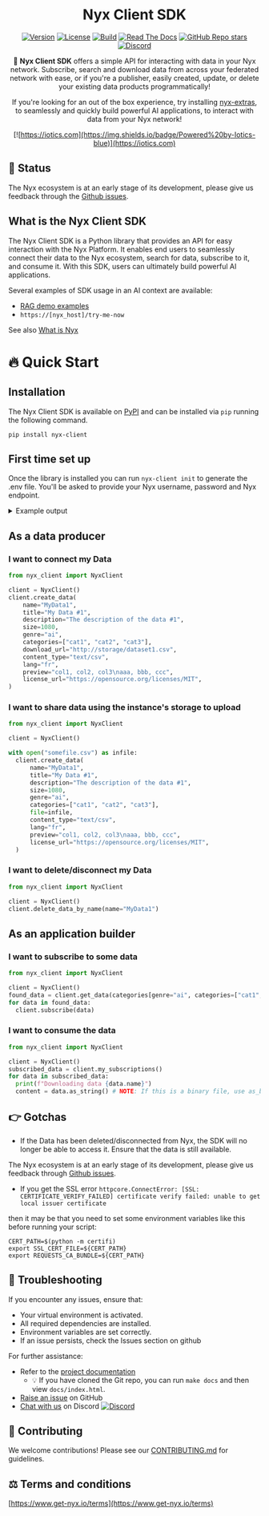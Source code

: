 <div align="center">

# Nyx Client SDK

[![Version](https://img.shields.io/pypi/v/nyx-client)](https://pypi.org/project/nyx-client)
[![License](https://img.shields.io/badge/License-Apache%202.0-yellow.svg)](https://github.com/Iotic-Labs/nyx-sdk/blob/main/LICENSE)
[![Build](https://github.com/Iotic-Labs/nyx-sdk/actions/workflows/build.yaml/badge.svg?branch=main)](https://github.com/Iotic-Labs/nyx-sdk/actions/workflows/build.yaml)
[![Read The Docs](https://readthedocs.org/projects/nyx-client/badge/?version=stable)](https://nyx-client.readthedocs.io/en/stable)
[![GitHub Repo stars](https://img.shields.io/github/stars/Iotic-Labs/nyx-sdk)](https://github.com/Iotic-Labs/nyx-sdk)
[![Discord](https://img.shields.io/discord/1285252646554304555)](https://discord.gg/zS8pVHjqSf)


🌟 **Nyx Client SDK** offers a simple API for interacting with data in your Nyx network. Subscribe, search and download data from across your federated network with
ease, or if you're a publisher, easily created, update, or delete your existing data products programmatically!

If you're looking for an out of the box experience, try installing [nyx-extras](https://github.com/Iotic-Labs/nyx-sdk/tree/main/nyx_extras), to seamlessly and quickly
build powerful AI applications, to interact with data from your Nyx network!

[![https://iotics.com](https://img.shields.io/badge/Powered%20by-Iotics-blue)](https://iotics.com)
</div>

## 🚧 Status

The Nyx ecosystem is at an early stage of its development, please give us feedback through the [Github issues](https://github.com/Iotic-Labs/nyx-sdk/issues).

## What is the Nyx Client SDK

The Nyx Client SDK is a Python library that provides an API for easy interaction with the Nyx Platform. It enables end users to seamlessly connect their data to the Nyx ecosystem, search for data, subscribe to it, and consume it. With this SDK, users can ultimately build powerful AI applications.

Several examples of SDK usage in an AI context are available:

- [RAG demo examples](https://github.com/Iotic-Labs/nyx-sdk/tree/main/examples)
- `https://[nyx_host]/try-me-now`

See also [What is Nyx](https://github.com/Iotic-Labs/nyx-sdk?tab=readme-ov-file#-what-is-nyx)

# 🔥 Quick Start

## Installation

The Nyx Client SDK is available on [PyPI](https://pypi.org/project/nyx-client/) and can be installed via `pip` running the following command.

`pip install nyx-client`

## First time set up

Once the library is installed you can run `nyx-client init` to generate the .env file. You'll be asked to provide your Nyx username, password and Nyx endpoint.

<details>
<summary>Example output</summary>

```shell
NYX_URL=<ENTER URL>
NYX_EMAIL=<ENTER EMAIL>
NYX_PASSWORD=<ENTER PASSWORD>
```
</details>


## As a data producer

### I want to connect my Data

```python
from nyx_client import NyxClient

client = NyxClient()
client.create_data(
    name="MyData1",
    title="My Data #1",
    description="The description of the data #1",
    size=1080,
    genre="ai",
    categories=["cat1", "cat2", "cat3"],
    download_url="http://storage/dataset1.csv",
    content_type="text/csv",
    lang="fr",
    preview="col1, col2, col3\naaa, bbb, ccc",
    license_url="https://opensource.org/licenses/MIT",
)
```

### I want to share data using the instance's storage to upload

```python
from nyx_client import NyxClient

client = NyxClient()

with open("somefile.csv") as infile:
  client.create_data(
      name="MyData1",
      title="My Data #1",
      description="The description of the data #1",
      size=1080,
      genre="ai",
      categories=["cat1", "cat2", "cat3"],
      file=infile,
      content_type="text/csv",
      lang="fr",
      preview="col1, col2, col3\naaa, bbb, ccc",
      license_url="https://opensource.org/licenses/MIT",
  )
```

### I want to delete/disconnect my Data

```python
from nyx_client import NyxClient

client = NyxClient()
client.delete_data_by_name(name="MyData1")
```

## As an application builder

### I want to subscribe to some data

```python
from nyx_client import NyxClient

client = NyxClient()
found_data = client.get_data(categories[genre="ai", categories=["cat1", "cat"], content_type="text/csv"])
for data in found_data:
  client.subscribe(data)
```

### I want to consume the data

```python
from nyx_client import NyxClient

client = NyxClient()
subscribed_data = client.my_subscriptions()
for data in subscribed_data:
  print(f"Downloading data {data.name}")
  content = data.as_string() # NOTE: If this is a binary file, use as_bytes() instead.
```

## 👉 Gotchas

- If the Data has been deleted/disconnected from Nyx, the SDK will no longer be able to access it. Ensure that the data is still available.

The Nyx ecosystem is at an early stage of its development, please give us feedback through [Github issues](https://github.com/Iotic-Labs/nyx-sdk/issues).

- If you get the SSL error
`httpcore.ConnectError: [SSL: CERTIFICATE_VERIFY_FAILED] certificate verify failed: unable to get local issuer certificate`

then it may be that you need to set some environment variables like this before running your script:
```shell
CERT_PATH=$(python -m certifi)
export SSL_CERT_FILE=${CERT_PATH}
export REQUESTS_CA_BUNDLE=${CERT_PATH}
```

## 🐞 Troubleshooting

If you encounter any issues, ensure that:

- Your virtual environment is activated.
- All required dependencies are installed.
- Environment variables are set correctly.
- If an issue persists, check the Issues section on github

For further assistance:
- Refer to the [project documentation](https://nyx-client.readthedocs.io/en/stable)
  - 💡 If you have cloned the Git repo, you can run `make docs` and then view `docs/index.html`.
- [Raise an issue](https://github.com/Iotic-Labs/nyx-sdk/issues) on GitHub
- [Chat with us](https://discord.gg/zS8pVHjqSf) on Discord [![Discord](https://img.shields.io/discord/1285252646554304555)](https://discord.gg/zS8pVHjqSf)

## 🤝 Contributing

We welcome contributions! Please see our [CONTRIBUTING.md](https://github.com/Iotic-Labs/nyx-sdk/blob/main/CONTRIBUTING.md) for guidelines.

## ⚖️ Terms and conditions

[https://www.get-nyx.io/terms](https://www.get-nyx.io/terms)
